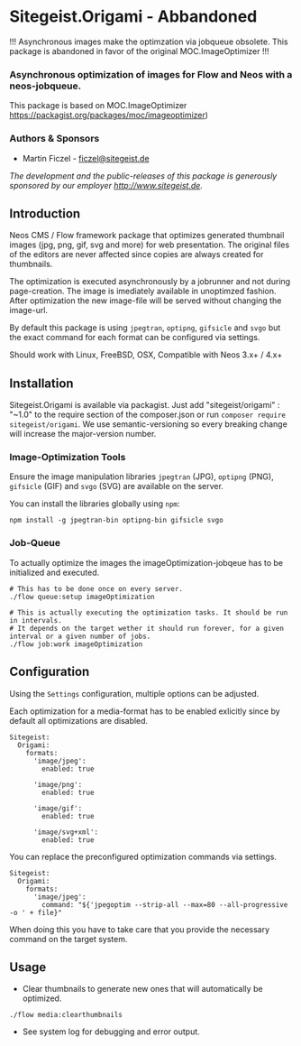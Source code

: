 # Sitegeist.Origami - Abbandoned 

!!! Asynchronous images make the optimzation via jobqueue obsolete. This package is abandoned in favor of the original MOC.ImageOptimizer !!!  

### Asynchronous optimization of images for Flow and Neos with a neos-jobqueue. 

This package is based on MOC.ImageOptimizer https://packagist.org/packages/moc/imageoptimizer)

### Authors & Sponsors

* Martin Ficzel - ficzel@sitegeist.de

*The development and the public-releases of this package is generously sponsored by our employer http://www.sitegeist.de.*

## Introduction

Neos CMS / Flow framework package that optimizes generated thumbnail images (jpg, png, gif, svg and more) for web presentation.
The original files of the editors are never affected since copies are always created for thumbnails.

The optimization is executed asynchronously by a jobrunner and not during page-creation. The image is imediately 
available in unoptimzed fashion. After optimization the new image-file will be served without changing the image-url.   

By default this package is using `jpegtran`, `optipng`, `gifsicle` and `svgo` but the exact command for each format 
can be configured via settings.

Should work with Linux, FreeBSD, OSX, Compatible with Neos 3.x+ / 4.x+

## Installation

Sitegeist.Origami is available via packagist. Just add "sitegeist/origami" : "~1.0" to the require section of the 
composer.json or run `composer require sitegeist/origami`. We use semantic-versioning so every breaking change 
will increase the major-version number.

### Image-Optimization Tools

Ensure the image manipulation libraries `jpegtran` (JPG), `optipng` (PNG), `gifsicle` (GIF) and `svgo` (SVG) are 
available on the server.

You can install the libraries globally using `npm`:

```
npm install -g jpegtran-bin optipng-bin gifsicle svgo
```

### Job-Queue

To actually optimize the images the imageOptimization-jobqeue has to be initialized and executed.

```
# This has to be done once on every server.
./flow queue:setup imageOptimization

# This is actually executing the optimization tasks. It should be run in intervals. 
# It depends on the target wether it should run forever, for a given interval or a given number of jobs.
./flow job:work imageOptimization
```

## Configuration

Using the `Settings` configuration, multiple options can be adjusted.

Each optimization for a media-format has to be enabled exlicitly since by default
all optimizations are disabled.

```
Sitegeist:
  Origami:
    formats:
      'image/jpeg':
        enabled: true

      'image/png':
        enabled: true
        
      'image/gif':
        enabled: true

      'image/svg+xml':
        enabled: true
```

You can replace the preconfigured optimization commands via settings.

```
Sitegeist:
  Origami:
    formats:
      'image/jpeg':
        command: "${'jpegoptim --strip-all --max=80 --all-progressive -o ' + file}"
```

When doing this you have to take care that you provide the necessary command on the target system.

## Usage

* Clear thumbnails to generate new ones that will automatically be optimized.

`./flow media:clearthumbnails`

* See system log for debugging and error output.
